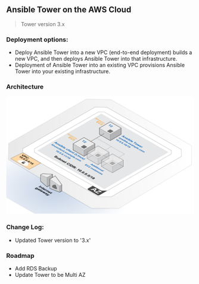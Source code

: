 ## Ansible Tower on the AWS Cloud
> Tower version 3.x
### Deployment options:
* Deploy Ansible Tower into a new VPC (end-to-end deployment) builds a new VPC, and then deploys Ansible Tower into that infrastructure.
* Deployment of Ansible Tower into an existing VPC provisions Ansible Tower into your existing infrastructure. 

### Architecture
![quickstart-redhat-ansible](/images/ansibletower.png)
### Change Log: 
* Updated Tower version to '3.x'

### Roadmap
* Add RDS Backup
* Update Tower to be Multi AZ

